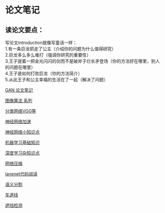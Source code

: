 论文笔记
====

读论文要点：
----

写论文introduction就像写童话一样：<br>
1.有一条巨龙抓走了公主（介绍你的问题为什么值得研究）<br>
2.巨龙多么多么难打（强调你研究的重要性）<br>
3.王子提着一把金光闪闪的剑而不是破斧子烂长矛登场（你的方法好在哪里，别人的问题在哪里）<br>
4.王子是如何打败巨龙（你的方法简介）<br>
5.从此王子和公主幸福的生活在了一起（解决了问题）<br>

[GAN 论文笔记](./GAN%20note.md)

[图像算法 系列](./图像算法%20系列.md)

[分类网络VGG等](./分类网络VGG等.md)

[神经网络加速](./神经网络加速.md)


[神经网络小知识点](./神网训练小知识.md)

[机器学习基础知识](./机器学习基础知识.md)

[深度学习杂知识点](./深度学习杂知识点.md)

[网络压缩](./网络压缩.md)

[lanenet代码阅读](./lanenet代码阅读.md)

[语义分割](./语义分割.md)


[车道线](./车道线.md)

[遮挡检测](./遮挡检测.md)
